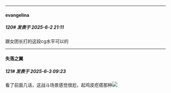 ﻿
*****

####  evangelina  
##### 120#       发表于 2025-6-2 21:11

跟女团长打的这段cg水平可以的


*****

####  失落之翼  
##### 121#       发表于 2025-6-3 09:23

看了前面几话，这战斗场景感觉很尬，起鸡皮疙瘩那种<img src="https://static.stage1st.com/image/smiley/face2017/152.png" referrerpolicy="no-referrer">

